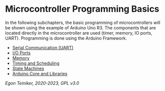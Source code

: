 # Microcontroller Programming Basics

In the following subchapters, the basic programming of microcontrollers will be shown using the example of Arduino Uno R3.
The components that are located directly in the microcontroller are used (timer, memory, IO ports, UART).
Programming is done using the Arduino Framework.

* [Serial Communication (UART)](serial/)
* [I/O Ports](io-ports/)
* [Memory](memory/)
* [Timing and Scheduling](timing/)
* [State Machines](state-machines/)
* [Arduino Core and Libraries](libraries/)


*Egon Teiniker, 2020-2023, GPL v3.0* 
